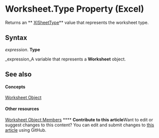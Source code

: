
# Worksheet.Type Property (Excel)

Returns an  ** [XlSheetType](c2d0d462-e632-2160-8eb4-a5023875f858.md)** value that represents the worksheet type.


## Syntax

 _expression_. **Type**

 _expression_A variable that represents a  **Worksheet** object.


## See also


#### Concepts


 [Worksheet Object](182b705e-854a-81cc-a4b0-59b942de55ae.md)
#### Other resources


 [Worksheet Object Members](f8c1afea-1a1c-f5e4-37e3-52c434c8c157.md)
****   **Contribute to this article**Want to edit or suggest changes to this content? You can edit and submit changes to  [this article](https://github.com/jhershey00/VBA_Excel_Test/OpenXMLCon/articles/af99d12c-eddf-f649-d70c-6ad5efc0920f.md) using GitHub.

